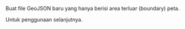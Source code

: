 Buat file GeoJSON baru yang hanya berisi area terluar (boundary) peta. <br>

Untuk penggunaan selanjutnya.